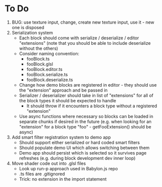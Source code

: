 # To Do

1. BUG: use texture input, change, create new texture input, use it - new one is disposed
1. Serialization system
    - Each block should come with serialize / deserialize / editor "extensions" (note that you should be able to include deserialize without the others)
    - Consider naming convention:
        - fooBlock.ts
        - fooBlock.glsl
        - fooBlock.editor.ts
        - fooBlock.serialize.ts
        - fooBlock.deserialize.ts
    - Change how demo blocks are registered in editor - they should use the "extension" approach and be passed in
    - Serializer / deserializer should take in list of "extensions" for all of the block types it should be expected to handle
        - It should throw if it encounters a block type without a registered "extension"
    - Use async functions where necessary so blocks can be loaded in separate chunks if desired in the future (e.g. when looking for an "extension" for a block type "foo" - getFooExtension() should be async)
1. Add smart filter registration system to demo app
    - Should support either serialized or hard coded smart filters
    - Should populate demo UI which allows switching between them
    - Demo app should persist which is selected so it survives page refreshes (e.g. during block development dev inner loop)
1. Move shader code out into .glsl files
    - Look up run-p approach used in Babylon.js repo
    - .ts files are .gitignored
    - Trick: no extension in the import statement
